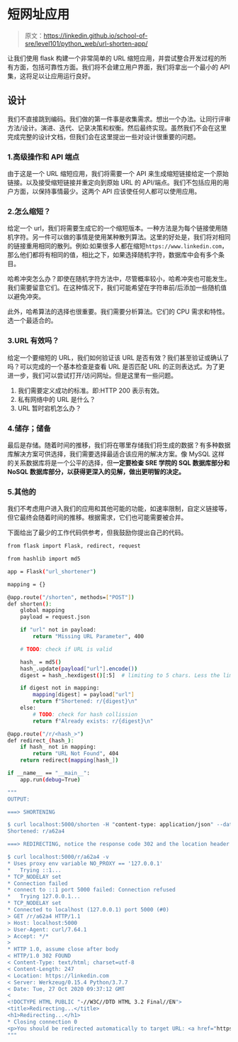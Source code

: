 # 短网址应用

> 原文：<https://linkedin.github.io/school-of-sre/level101/python_web/url-shorten-app/>

让我们使用 flask 构建一个非常简单的 URL 缩短应用，并尝试整合开发过程的所有方面，包括可靠性方面。我们将不会建立用户界面，我们将拿出一个最小的 API 集，这将足以让应用运行良好。

## 设计

我们不直接跳到编码。我们做的第一件事是收集需求。想出一个办法。让同行评审方法/设计。演进、迭代、记录决策和权衡。然后最终实现。虽然我们不会在这里完成完整的设计文档，但我们会在这里提出一些对设计很重要的问题。

### 1.高级操作和 API 端点

由于这是一个 URL 缩短应用，我们将需要一个 API 来生成缩短链接给定一个原始链接。以及接受缩短链接并重定向到原始 URL 的 API/端点。我们不包括应用的用户方面，以保持事情最少。这两个 API 应该使任何人都可以使用应用。

### 2.怎么缩短？

给定一个 url，我们将需要生成它的一个缩短版本。一种方法是为每个链接使用随机字符。另一件可以做的事情是使用某种散列算法。这里的好处是，我们将对相同的链接重用相同的散列。例如:如果很多人都在缩短`https://www.linkedin.com`，那么他们都将有相同的值，相比之下，如果选择随机字符，数据库中会有多个条目。

哈希冲突怎么办？即使在随机字符方法中，尽管概率较小，哈希冲突也可能发生。我们需要留意它们。在这种情况下，我们可能希望在字符串前/后添加一些随机值以避免冲突。

此外，哈希算法的选择也很重要。我们需要分析算法。它们的 CPU 需求和特性。选一个最适合的。

### 3.URL 有效吗？

给定一个要缩短的 URL，我们如何验证该 URL 是否有效？我们甚至验证或确认了吗？可以完成的一个基本检查是查看 URL 是否匹配 URL 的正则表达式。为了更进一步，我们可以尝试打开/访问网址。但是这里有一些问题。

1.  我们需要定义成功的标准。即:HTTP 200 表示有效。
2.  私有网络中的 URL 是什么？
3.  URL 暂时宕机怎么办？

### 4.储存；储备

最后是存储。随着时间的推移，我们将在哪里存储我们将生成的数据？有多种数据库解决方案可供选择，我们需要选择最适合该应用的解决方案。像 MySQL 这样的关系数据库将是一个公平的选择，但**一定要检查 SRE 学院的 SQL 数据库部分和 NoSQL 数据库部分，以获得更深入的见解，做出更明智的决定。**

### 5.其他的

我们不考虑用户进入我们的应用和其他可能的功能，如速率限制，自定义链接等，但它最终会随着时间的推移。根据需求，它们也可能需要被合并。

下面给出了最少的工作代码供参考，但我鼓励你提出自己的代码。

```sh
from flask import Flask, redirect, request

from hashlib import md5

app = Flask("url_shortener")

mapping = {}

@app.route("/shorten", methods=["POST"])
def shorten():
    global mapping
    payload = request.json

    if "url" not in payload:
        return "Missing URL Parameter", 400

    # TODO: check if URL is valid

    hash_ = md5()
    hash_.update(payload["url"].encode())
    digest = hash_.hexdigest()[:5]  # limiting to 5 chars. Less the limit more the chances of collission

    if digest not in mapping:
        mapping[digest] = payload["url"]
        return f"Shortened: r/{digest}\n"
    else:
        # TODO: check for hash collission
        return f"Already exists: r/{digest}\n"

@app.route("/r/<hash_>")
def redirect_(hash_):
    if hash_ not in mapping:
        return "URL Not Found", 404
    return redirect(mapping[hash_])

if __name__ == "__main__":
    app.run(debug=True)

"""
OUTPUT:

===> SHORTENING

$ curl localhost:5000/shorten -H "content-type: application/json" --data '{"url":"https://linkedin.com"}'
Shortened: r/a62a4

===> REDIRECTING, notice the response code 302 and the location header

$ curl localhost:5000/r/a62a4 -v
* Uses proxy env variable NO_PROXY == '127.0.0.1'
*   Trying ::1...
* TCP_NODELAY set
* Connection failed
* connect to ::1 port 5000 failed: Connection refused
*   Trying 127.0.0.1...
* TCP_NODELAY set
* Connected to localhost (127.0.0.1) port 5000 (#0)
> GET /r/a62a4 HTTP/1.1
> Host: localhost:5000
> User-Agent: curl/7.64.1
> Accept: */*
>
* HTTP 1.0, assume close after body
< HTTP/1.0 302 FOUND
< Content-Type: text/html; charset=utf-8
< Content-Length: 247
< Location: https://linkedin.com
< Server: Werkzeug/0.15.4 Python/3.7.7
< Date: Tue, 27 Oct 2020 09:37:12 GMT
<
<!DOCTYPE HTML PUBLIC "-//W3C//DTD HTML 3.2 Final//EN">
<title>Redirecting...</title>
<h1>Redirecting...</h1>
* Closing connection 0
<p>You should be redirected automatically to target URL: <a href="https://linkedin.com">https://linkedin.com</a>.  If not click the link.
""" 
```